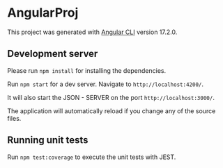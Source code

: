 # AngularProj

This project was generated with [Angular CLI](https://github.com/angular/angular-cli) version 17.2.0.

## Development server

Please run `npm install` for installing the dependencies.

Run `npm start` for a dev server. Navigate to `http://localhost:4200/`.

It will also start the JSON - SERVER on the port  `http://localhost:3000/`.

 The application will automatically reload if you change any of the source files.

## Running unit tests

Run `npm test:coverage` to execute the unit tests with JEST.
